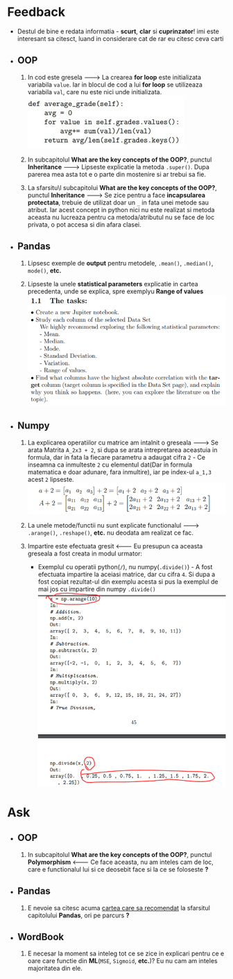 # Feedback
- Destul de bine e redata informatia - **scurt**, **clar** si **cuprinzator**! imi este interesant sa citesct, luand in considerare cat de rar eu citesc ceva carti 

- ## OOP
  1. In cod este gresela ---> La crearea **for loop** este initializata variabila `value`. Iar in blocul de cod a lui **for loop** se utilizeaza variabila `val`, care nu este nici unde initializata.<br>![IMAGE](img/image.png)

  2. In subcapitolul **What are the key concepts of the OOP?**, punctul **Inheritance** ---> Lipseste explicatie la metoda `.super()`. Dupa parerea mea asta tot e o parte din mostenire si ar trebui sa fie.

  3. La sfarsitu\l subcapitolui **What are the key concepts of the OOP?**, punctul **Inheritance** ---> Se zice pentru a face **incapsularea protectata**, trebuie de utilizat doar un `_` in fata unei metode sau atribut. Iar acest concept in python nici nu este realizat si metoda aceasta nu lucreaza pentru ca metoda/atributul nu se face de loc privata, o pot accesa si din afara clasei.

- ## Pandas
  1. Lipsesc exemple de **output** pentru metodele, `.mean()`, `.median()`, `mode()`, **etc.**
  
  2. Lipseste la unele **statistical parameters** explicatie in cartea precedenta, unde se explica, spre exemplyu **Range of values**<br>![IMAGE](img/image-2.png)

- ## Numpy
  1. La explicarea operatiilor cu matrice am intalnit o greseala ---> Se arata Matrita `A_2x3 + 2`, si dupa se arata intrepretarea aceastuia in formula, dar
in fata la fiecare parametru a adaugat cifra `2` - Ce inseamna ca inmulteste `2` cu elementul dat(Dar in formula matematica e doar adunare, fara inmultire), iar pe index-ul `a_1,3` acest `2` lipseste.<br>![IMAGE](img/image.png.webp)
  
  2. La unele metode/functii nu sunt explicate functionalul ---> `.arange()`, `.reshape()`, **etc.** nu deodata am realizat ce fac.

  3. Impartire este efectuata gresit <--- Eu presupun ca aceasta greseala a fost creata in modul urmator: <br>
     - Exemplul cu operatii python(`/`), nu numpy(`.divide()`) - A fost efectuata impartire la aceiasi matrice, dar cu cifra `4`. Si dupa a fost copiat rezultat-ul din exemplu acesta si pus la exemplul de mai jos cu impartire din numpy `.divide()`<br>![IMAGE](img/image-3.png)

# Ask

- ## OOP
  1. In subcapitolul **What are the key concepts of the OOP?**, punctul **Polymorphism** <--- Ce face aceasta, nu am inteles cam de loc, care e functionalul lui si ce deosebit face si la ce se foloseste **?**

- ## Pandas
  1. E nevoie sa citesc acuma [cartea care sa recomendat](https://jakevdp.github.io/PythonDataScienceHandbook/) la sfarsitul capitolului **Pandas**, ori pe parcurs **?**

- ## WordBook
  1. E necesar la moment sa inteleg tot ce se zice in explicari pentru ce e oare care functie din **ML**(`MSE`, `Sigmoid`, **etc.**)? Eu nu cam am inteles majoritatea din ele.
